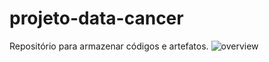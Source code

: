 # projeto-data-cancer
Repositório para armazenar códigos e artefatos.
![overview](https://github.com/GustavoGuarany/projeto-data-cancer/issues/1#issue-1732293498)
